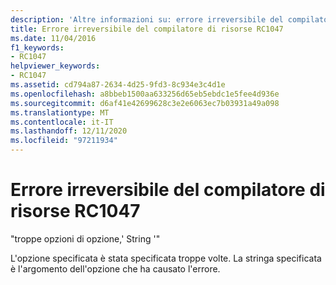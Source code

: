 ```yaml
---
description: 'Altre informazioni su: errore irreversibile del compilatore di risorse risorse RC1047'
title: Errore irreversibile del compilatore di risorse RC1047
ms.date: 11/04/2016
f1_keywords:
- RC1047
helpviewer_keywords:
- RC1047
ms.assetid: cd794a87-2634-4d25-9fd3-8c934e3c4d1e
ms.openlocfilehash: a8bbeb1500aa633256d65eb5ebdc1e5fee4d936e
ms.sourcegitcommit: d6af41e42699628c3e2e6063ec7b03931a49a098
ms.translationtype: MT
ms.contentlocale: it-IT
ms.lasthandoff: 12/11/2020
ms.locfileid: "97211934"
---
```

# <a name="resource-compiler-fatal-error-rc1047"></a>Errore irreversibile del compilatore di risorse RC1047

"troppe opzioni di opzione,' String '"

L'opzione specificata è stata specificata troppe volte. La stringa specificata è l'argomento dell'opzione che ha causato l'errore.
